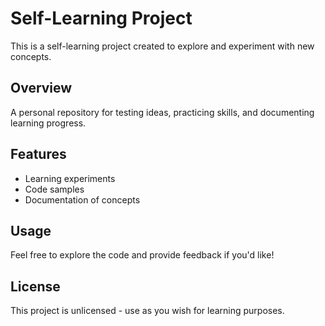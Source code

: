 # Self-Learning Project

This is a self-learning project created to explore and experiment with new concepts.

## Overview
A personal repository for testing ideas, practicing skills, and documenting learning progress.

## Features
- Learning experiments
- Code samples
- Documentation of concepts

## Usage
Feel free to explore the code and provide feedback if you'd like!

## License
This project is unlicensed - use as you wish for learning purposes.

